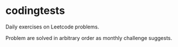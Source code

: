 # codingtests
Daily exercises on Leetcode problems.

Problem are solved in arbitrary order as monthly challenge suggests.
